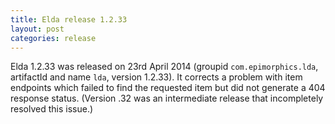```yaml
---
title: Elda release 1.2.33
layout: post
categories: release
---
```


Elda 1.2.33 was released on 23rd April 2014 (groupid
`com.epimorphics.lda`, artifactId and name `lda`, version 1.2.33). It
corrects a problem with item endpoints which failed to find the
requested item but did not generate a 404 response status. (Version .32
was an intermediate release that incompletely resolved this issue.)
